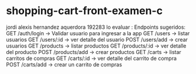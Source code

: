 # shopping-cart-front-examen-c
jordi alexis hernandez aquerdora  192283
lo evaluar :
Endpoints sugeridos:
GET /auth/login → Validar usuario para ingresar a la app
GET /users → listar usuarios
GET /users/:id → ver detalle del  usuario
POST /users/add → crear usuarios
GET /products → listar productos
GET /products/:id → ver detalle del  producto
POST /products/add → crear productos
GET /carts → listar carritos de compras
GET /carts/:id → ver detalle del carrito de compra
POST /carts/add → crear un carrito de compras

